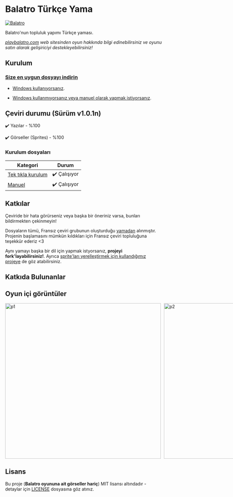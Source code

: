 # Balatro Türkçe Yama

[![Balatro](https://www.playbalatro.com/assets/logo2-C9SU2BrI.png)](https://www.playbalatro.com/)

Balatro'nun topluluk yapımı Türkçe yaması.

_[playbalatro.com](https://www.playbalatro.com/) web sitesinden oyun hakkında bilgi edinebilirsiniz ve oyunu satın alarak gelişiriciyi destekleyebilirsiniz!_

## Kurulum

### [Size en uygun dosyayı indirin](https://github.com/ceeprus/balatro-turkish-translations/releases/latest)

- [Windows kullanıyorsanız](QUICKSTART.md).

- [Windows kullanmıyorsanız veya manuel olarak yapmak istiyorsanız](INSTALL.md).

## Çeviri durumu (Sürüm v1.0.1n)

✔️ Yazılar - %100

✔️ Görseller (Sprites) - %100

### Kurulum dosyaları

| Kategori                              | Durum          |
| ------------------------------------- | -------------- |
| [Tek tıkla kurulum](QUICKSTART.md)    | ✔️ Çalışıyor  | 
| [Manuel](INSTALL.md)                  | ✔️ Çalışıyor |

## Katkılar

Çeviride bir hata görürseniz veya başka bir öneriniz varsa, bunları bildirmekten çekinmeyin!

Dosyaların tümü, Fransız çeviri grubunun oluşturduğu [yamadan](https://github.com/FrBmt-BIGetNouf/balatro-french-translations/) alınmıştır. Projenin başlamasını mümkün kıldıkları için Fransız çeviri topluluğuna teşekkür ederiz <3

Aynı yamayı başka bir dil için yapmak istyorsanız, **projeyi fork'layabilirsiniz!**. Ayrıca [sprite'ları yerelleştirmek için kullandığımız projeye](https://github.com/ceeprus/balatro-sprites-i18n) de göz atabilirsiniz.

## Katkıda Bulunanlar

## Oyun içi görüntüler
<div style="display: flex; gap: 10px;">
  <img src="https://i.imgur.com/S4jt2kx.png" alt="p1" width="500">
  <img src="https://i.imgur.com/3PKsK80.png" alt="p2" width="500">
  <img src="https://i.imgur.com/rgT6JDA.png" alt="p3" width="500">
  <img src="https://i.imgur.com/laOnQFf.png" alt="p4" width="500">
  <img src="https://i.imgur.com/LUNAR5y.png" alt="p5" width="500">
  <img src="https://i.imgur.com/edeDJ6n.png" alt="p6" width="500">
</div>

## Lisans

Bu proje (**Balatro oyununa ait görseller hariç**) MIT lisansı altındadır - detaylar için [LICENSE](LICENSE) dosyasına göz atınız.

